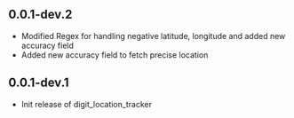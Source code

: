## 0.0.1-dev.2

* Modified Regex for handling negative latitude, longitude and added new accuracy field
* Added new accuracy field to fetch precise location

## 0.0.1-dev.1

* Init release of digit_location_tracker
